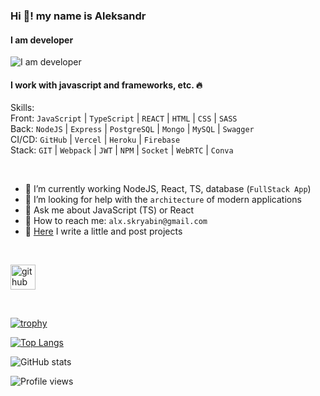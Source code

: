 ### Hi 👋! my name is Aleksandr
#### I am developer
![I am developer](https://sun9-79.userapi.com/impf/c841028/v841028141/11998/aw1KS150pdo.jpg?size=2560x1585&quality=96&sign=ab88cd05a82ca22d7c8e94d70d1c6eeb&type=album)

#### I work with javascript and frameworks, etc. 🔥

Skills: \
Front: `JavaScript` | `TypeScript` | `REACT` | `HTML` | `CSS` | `SASS` \
Back: `NodeJS` | `Express` | `PostgreSQL` | `Mongo` | `MySQL` | `Swagger` \
CI/CD: `GitHub` | `Vercel` | `Heroku` | `Firebase` \
Stack: `GIT` | `Webpack` | `JWT` | `NPM` | `Socket` | `WebRTC` | `Conva` 

<br>

- 🤔 I’m currently working NodeJS, React, TS, database (`FullStack App`)
- 👀 I’m looking for help with the `architecture` of modern applications 
- 🍻 Ask me about JavaScript (TS) or React
- 🤠 How to reach me: `alx.skryabin@gmail.com`
- 🤙 [Here](https://iziart.ru/) I write a little and post projects 

<br>

[<img src='https://cdn.jsdelivr.net/npm/simple-icons@3.0.1/icons/github.svg' alt='github' height='40'>](https://github.com/alx-skryabin)  

<br>

[![trophy](https://github-profile-trophy.vercel.app/?username=alx-skryabin)](https://github.com/ryo-ma/github-profile-trophy)

[![Top Langs](https://github-readme-stats.vercel.app/api/top-langs/?username=alx-skryabin)](https://github.com/anuraghazra/github-readme-stats)

![GitHub stats](https://github-readme-stats.vercel.app/api?username=alx-skryabin&show_icons=true)  

![Profile views](https://gpvc.arturio.dev/alx-skryabin)  
